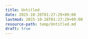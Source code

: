 ```yaml
---
title: Untitled
date: 2025-10-26T01:27:29+09:00
lastmod: 2025-10-26T01:27:29+09:00
resource-path: temp/Untitled.md
draft: true
---
```

